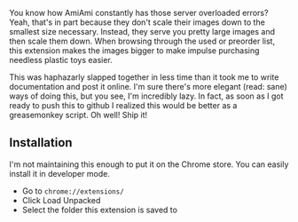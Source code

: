 You know how AmiAmi constantly has those server overloaded errors? Yeah, that's in part because they don't scale their images down to the smallest size necessary. Instead, they serve you pretty large images and then scale them down. When browsing through the used or preorder list, this extension makes the images bigger to make impulse purchasing needless plastic toys easier.

This was haphazarly slapped together in less time than it took me to write documentation and post it online. I'm sure there's more elegant (read: sane) ways of doing this, but you see, I'm incredibly lazy. In fact, as soon as I got ready to push this to github I realized this would be better as a greasemonkey script. Oh well! Ship it!

## Installation

I'm not maintaining this enough to put it on the Chrome store. You can easily install it in developer mode.
- Go to `chrome://extensions/`
- Click Load Unpacked
- Select the folder this extension is saved to